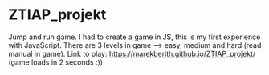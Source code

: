 # ZTIAP_projekt

Jump and run game. I had to create a game in JS, this is my first experience with JavaScript. 
There are 3 levels in game --> easy, medium and hard (read manual in game).
Link to play: https://marekberith.github.io/ZTIAP_projekt/ (game loads in 2 seconds :))

